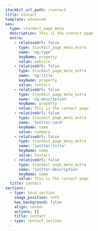 ```yaml
---
stackbit_url_path: /contact
title: Contact
template: advanced
seo:
  type: stackbit_page_meta
  description: This is the contact page
  extra:
    - relativeUrl: false
      type: stackbit_page_meta_extra
      name: 'og:type'
      keyName: property
      value: website
    - relativeUrl: false
      type: stackbit_page_meta_extra
      name: 'og:title'
      keyName: property
      value: Contact
    - relativeUrl: false
      type: stackbit_page_meta_extra
      name: 'og:description'
      keyName: property
      value: This is the contact page
    - relativeUrl: false
      type: stackbit_page_meta_extra
      name: 'twitter:card'
      keyName: name
      value: summary
    - relativeUrl: false
      type: stackbit_page_meta_extra
      name: 'twitter:title'
      keyName: name
      value: Contact
    - relativeUrl: false
      type: stackbit_page_meta_extra
      name: 'twitter:description'
      keyName: name
      value: This is the contact page
  title: Contact
sections:
  - type: hero_section
    image_position: left
    has_background: false
    align: center
    actions: []
    title: Contact
  - type: contact_section
---
```

